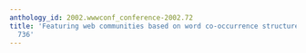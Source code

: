 ```yaml
---
anthology_id: 2002.wwwconf_conference-2002.72
title: 'Featuring web communities based on word co-occurrence structure of communications:
  736'
---
```

